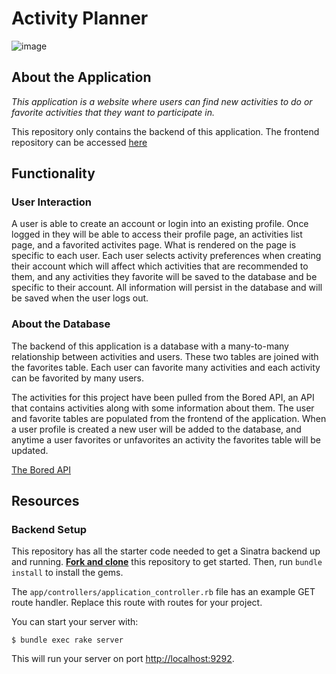 # Activity Planner

![image](public/login-page.jpg)

## About the Application

*This application is a website where users can find new activities to do or favorite activities that they want to participate in.*

This repository only contains the backend of this application. The frontend repository can be accessed [here](https://github.com/AndrewLeRoux/phase-3-project-frontend)


## Functionality

### User Interaction

A user is able to create an account or login into an existing profile. Once logged in they will be able to access their profile page, an activities list page, and a favorited activites page. What is rendered on the page is specific to each user. Each user selects activity preferences when creating their account which will affect which activities that are recommended to them, and any activities they favorite will be saved to the database and be specific to their account. All information will persist in the database and will be saved when the user logs out. 

### About the Database

The backend of this application is a database with a many-to-many relationship between activities and users. These two tables are joined with the favorites table. Each user can favorite many activities and each activity can be favorited by many users. 

The activities for this project have been pulled from the Bored API, an API that contains activities along with some information about them. The user and favorite tables are populated from the frontend of the application. When a user profile is created a new user will be added to the database, and anytime a user favorites or unfavorites an activity the favorites table will be updated.

[The Bored API](https://www.boredapi.com/)

## Resources


### Backend Setup

This repository has all the starter code needed to get a Sinatra backend up and
running. [**Fork and clone**][fork link] this repository to get started. Then, run
`bundle install` to install the gems.

[fork link]: https://github.com/learn-co-curriculum/phase-3-sinatra-react-project/fork

The `app/controllers/application_controller.rb` file has an example GET route
handler. Replace this route with routes for your project.

You can start your server with:

```console
$ bundle exec rake server
```

This will run your server on port
[http://localhost:9292](http://localhost:9292).


